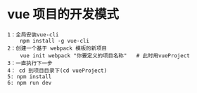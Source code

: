 # vue 项目的开发模式
    1：全局安装vue-cli 
        npm install -g vue-cli
    2：创建一个基于 webpack 模板的新项目
        vue init webpack "你要定义的项目名称"   # 此时用vueProject
    3：一直执行下一步
    4： cd 到项目目录下(cd vueProject)
    5: npm install
    6: npm run dev